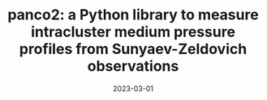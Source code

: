 ---
title: "panco2: a Python library to measure intracluster medium pressure profiles from Sunyaev-Zeldovich observations"
collection: "fa_papers"
permalink: /publications/2023OJAp....6E...9K
date: 2023-03-01
venue: "The Open Journal of Astrophysics"
citation: "Kéruzoré, F., Mayet, F., Artis, E., et al. (2023), The Open Journal of Astrophysics, 6, 9."
---